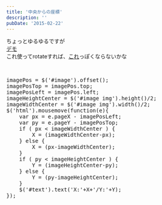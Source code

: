 ```yaml
---
title: '中央からの座標'
description: ''
pubDate: '2015-02-22'
---
```


<p>ちょっとゆるゆるですが<br>
<a href="https://archive.yuheijotaki.com/demo/point/">デモ</a><br>
これ使ってrotateすれば、<a href="https://www.fyu.se/">これ</a>っぽくならないかな</p>
<p>&nbsp;</p>
<pre class="brush: jscript; title: ; notranslate" title="">imagePos = $('#image').offset();
imagePosTop = imagePos.top;
imagePosLeft = imagePos.left;
imageHeightCenter = $('#image img').height()/2;
imageWidthCenter = $('#image img').width()/2;
$('html').mousemove(function(e){
	var px = e.pageX - imagePosLeft;
	var py = e.pageY - imagePosTop;
	if ( px &lt; imageWidthCenter ) {
		X = (imageWidthCenter-px);
	} else {
		X = (px-imageWidthCenter);
	}
	if ( py &lt; imageHeightCenter ) {
		Y = (imageHeightCenter-py);
	} else {
		Y = (py-imageHeightCenter);
	}
	$('#text').text('X:'+X+'/Y:'+Y);
});
</pre>
